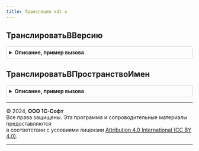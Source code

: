 ```yaml
---
title: Трансляция xdt o
---
```



## ТранслироватьВВерсию
<details style="margin: 1em 0; padding: 0.5em; border: 1px solid #ccc; border-radius: 6px;">

<summary style="font-weight: bold; cursor: pointer;">Описание, пример вызова</summary>

```bsl

// Функция выполняет трансляцию произвольного XDTO-объекта
// между версиями по зарегистрированным в системе обработчикам трансляции,
// определяя результирующую версию по пространству имен результирующего сообщения.
// @skip-warning ПустойМетод - особенность реализации.
//
// Параметры:
//  ИсходныйОбъект - ОбъектXDTO - Транслируемый объект.
//  РезультирующаяВерсия - строка - Номер результирующей версии интерфейса, в формате РР.{П|ПП}.ЗЗ.СС.
//  ПакетИсходнойВерсии - Строка - пространство имен версии сообщения.
//
// Возвращаемое значение:
//  ОбъектXDTO - результат трансляции объекта.
//
Функция ТранслироватьВВерсию(Знач ИсходныйОбъект, Знач РезультирующаяВерсия, Экспорт
```

Пример вызова
```bsl
Результат = ТрансляцияXDTO.ТранслироватьВВерсию(ИсходныйОбъект, РезультирующаяВерсия, );
```
</details>

## ТранслироватьВПространствоИмен
<details style="margin: 1em 0; padding: 0.5em; border: 1px solid #ccc; border-radius: 6px;">

<summary style="font-weight: bold; cursor: pointer;">Описание, пример вызова</summary>

```bsl

// Функция выполняет трансляцию произвольного XDTO-объекта
// между версиями по зарегистрированным в системе обработчикам трансляции,
// определяя результирующую версию по пространству имен результирующего сообщения.
// @skip-warning ПустойМетод - особенность реализации.
//
// Параметры:
//  ИсходныйОбъект - ОбъектXDTO - Транслируемый объект.
//  ПакетРезультирующейВерсии - Строка - Пространство имен результирующей версии.
//  ПакетИсходнойВерсии - Строка - пространство имен версии сообщения.
//
// Возвращаемое значение:
//  ОбъектXDTO - результат трансляции объекта.
//
Функция ТранслироватьВПространствоИмен(Знач ИсходныйОбъект, Экспорт
```

Пример вызова
```bsl
Результат = ТрансляцияXDTO.ТранслироватьВПространствоИмен(ИсходныйОбъект, );
```
</details>

---

© 2024, **ООО 1С-Софт**  
Все права защищены. Эта программа и сопроводительные материалы предоставляются  
в соответствии с условиями лицензии [Attribution 4.0 International (CC BY 4.0)](https://creativecommons.org/licenses/by/4.0/legalcode).

---

